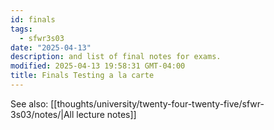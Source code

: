 ```yaml
---
id: finals
tags:
  - sfwr3s03
date: "2025-04-13"
description: and list of final notes for exams.
modified: 2025-04-13 19:58:31 GMT-04:00
title: Finals Testing a la carte
---
```


See also: [[thoughts/university/twenty-four-twenty-five/sfwr-3s03/notes/|All lecture notes]]
